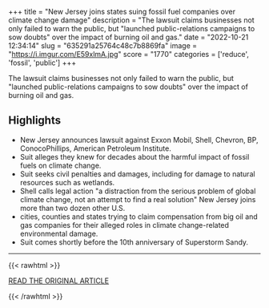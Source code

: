 +++
title = "New Jersey joins states suing fossil fuel companies over climate change damage"
description = "The lawsuit claims businesses not only failed to warn the public, but \"launched public-relations campaigns to sow doubts\" over the impact of burning oil and gas."
date = "2022-10-21 12:34:14"
slug = "635291a25764c48c7b8869fa"
image = "https://i.imgur.com/E59xlmA.jpg"
score = "1770"
categories = ['reduce', 'fossil', 'public']
+++

The lawsuit claims businesses not only failed to warn the public, but \"launched public-relations campaigns to sow doubts\" over the impact of burning oil and gas.

## Highlights

- New Jersey announces lawsuit against Exxon Mobil, Shell, Chevron, BP, ConocoPhillips, American Petroleum Institute.
- Suit alleges they knew for decades about the harmful impact of fossil fuels on climate change.
- Suit seeks civil penalties and damages, including for damage to natural resources such as wetlands.
- Shell calls legal action "a distraction from the serious problem of global climate change, not an attempt to find a real solution" New Jersey joins more than two dozen other U.S.
- cities, counties and states trying to claim compensation from big oil and gas companies for their alleged roles in climate change-related environmental damage.
- Suit comes shortly before the 10th anniversary of Superstorm Sandy.

---

{{< rawhtml >}}
  <p class="article-category">
    <a target="_blank" href="https://www.cbsnews.com/news/new-jersey-lawsuit-fossil-fuel-oil-gas-climate-change-damage/">READ THE ORIGINAL ARTICLE</a>
  </p>
{{< /rawhtml >}}
